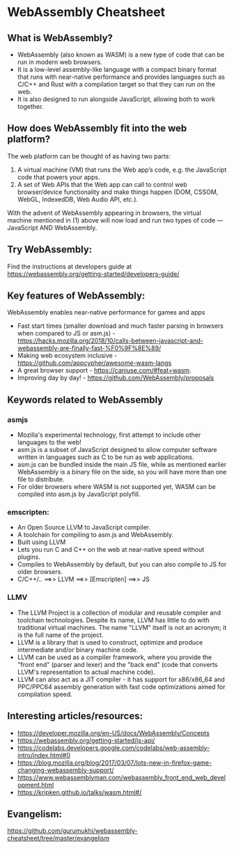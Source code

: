 # WebAssembly Cheatsheet

## What is WebAssembly?
* WebAssembly (also known as WASM) is a new type of code that can be run in modern web browsers. 
* It is a low-level assembly-like language with a compact binary format that runs with near-native performance and provides languages such as C/C++ and Rust with a compilation target so that they can run on the web.
* It is also designed to run alongside JavaScript, allowing both to work together.

## How does WebAssembly fit into the web platform?
The web platform can be thought of as having two parts:
1. A virtual machine (VM) that runs the Web app’s code, e.g. the JavaScript code that powers your apps.
2. A set of Web APIs that the Web app can call to control web browser/device functionality and make things happen (DOM, CSSOM, WebGL, IndexedDB, Web Audio API, etc.).

With the advent of WebAssembly appearing in browsers, the virtual machine mentioned in (1) above will now load and run two types of code — JavaScript AND WebAssembly.

## Try WebAssembly:
Find the instructions at developers guide at  https://webassembly.org/getting-started/developers-guide/

## Key features of WebAssembly:
WebAssembly enables near-native performance for games and apps
* Fast start times (smaller download and much faster parsing in browsers when compared to JS or asm.js) - https://hacks.mozilla.org/2018/10/calls-between-javascript-and-webassembly-are-finally-fast-%F0%9F%8E%89/
* Making web ecosystem inclusive - https://github.com/appcypher/awesome-wasm-langs
* A great browser support - https://caniuse.com/#feat=wasm.
* Improving day by day! - https://github.com/WebAssembly/proposals

## Keywords related to WebAssembly
### asmjs
* Mozilla's experimental technology, first attempt to include other languages to the web!
* asm.js is a subset of JavaScript designed to allow computer software written in languages such as C to be run as web applications.
* asm.js can be bundled inside the main JS file, while as mentioned earlier WebAssembly is a binary file on the side, so you will have more than one file to distribute.
* For older browsers where WASM is not supported yet, WASM can be compiled into asm.js by JavaScript polyfill.

### emscripten: 
- An Open Source LLVM to JavaScript compiler.
- A toolchain for compiling to asm.js and WebAssembly. 
- Built using LLVM
- Lets you run C and C++ on the web at near-native speed without plugins.
- Compiles to WebAssembly by default, but you can also compile to JS for older browsers.
- C/C++/..   ==>>  LLVM  ==>>  [Emscripten]  ==>>  JS

### LLMV
- The LLVM Project is a collection of modular and reusable compiler and toolchain technologies. Despite its name, LLVM has little to do with traditional virtual machines. The name "LLVM" itself is not an acronym; it is the full name of the project.
- LLVM is a library that is used to construct, optimize and produce intermediate and/or binary machine code.
- LLVM can be used as a compiler framework, where you provide the "front end" (parser and lexer) and the "back end" (code that converts LLVM's representation to actual machine code).
- LLVM can also act as a JIT compiler - it has support for x86/x86_64 and PPC/PPC64 assembly generation with fast code optimizations aimed for compilation speed.

## Interesting articles/resources:
* https://developer.mozilla.org/en-US/docs/WebAssembly/Concepts
* https://webassembly.org/getting-started/js-api/
* https://codelabs.developers.google.com/codelabs/web-assembly-intro/index.html#0
* https://blog.mozilla.org/blog/2017/03/07/lots-new-in-firefox-game-changing-webassembly-support/
* https://www.webassemblyman.com/webassembly_front_end_web_development.html
* https://kripken.github.io/talks/wasm.html#/

## Evangelism:
https://github.com/gurumukhi/webassembly-cheatsheet/tree/master/evangelism
